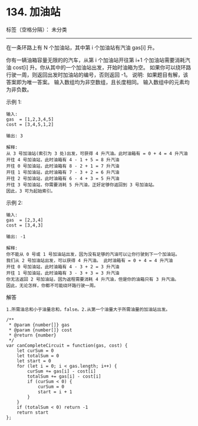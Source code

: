 ﻿# 134. 加油站

标签（空格分隔）： 未分类

---

在一条环路上有 N 个加油站，其中第 i 个加油站有汽油 gas[i] 升。

你有一辆油箱容量无限的的汽车，从第 i 个加油站开往第 i+1 个加油站需要消耗汽油 cost[i] 升。你从其中的一个加油站出发，开始时油箱为空。
如果你可以绕环路行驶一周，则返回出发时加油站的编号，否则返回 -1。
说明: 
如果题目有解，该答案即为唯一答案。
输入数组均为非空数组，且长度相同。
输入数组中的元素均为非负数。

示例 1:

    输入: 
    gas  = [1,2,3,4,5]
    cost = [3,4,5,1,2]
    
    输出: 3
    
    解释:
    从 3 号加油站(索引为 3 处)出发，可获得 4 升汽油。此时油箱有 = 0 + 4 = 4 升汽油
    开往 4 号加油站，此时油箱有 4 - 1 + 5 = 8 升汽油
    开往 0 号加油站，此时油箱有 8 - 2 + 1 = 7 升汽油
    开往 1 号加油站，此时油箱有 7 - 3 + 2 = 6 升汽油
    开往 2 号加油站，此时油箱有 6 - 4 + 3 = 5 升汽油
    开往 3 号加油站，你需要消耗 5 升汽油，正好足够你返回到 3 号加油站。
    因此，3 可为起始索引。

示例 2:

    输入: 
    gas  = [2,3,4]
    cost = [3,4,3]
    
    输出: -1
    
    解释:
    你不能从 0 号或 1 号加油站出发，因为没有足够的汽油可以让你行驶到下一个加油站。
    我们从 2 号加油站出发，可以获得 4 升汽油。 此时油箱有 = 0 + 4 = 4 升汽油
    开往 0 号加油站，此时油箱有 4 - 3 + 2 = 3 升汽油
    开往 1 号加油站，此时油箱有 3 - 3 + 3 = 3 升汽油
    你无法返回 2 号加油站，因为返程需要消耗 4 升汽油，但是你的油箱只有 3 升汽油。
    因此，无论怎样，你都不可能绕环路行驶一周。

解答

    1.所需油总和小于油量总和，false。2.从第一个油量大于所需油量的加油站出发。

    /**
     * @param {number[]} gas
     * @param {number[]} cost
     * @return {number}
     */
    var canCompleteCircuit = function(gas, cost) {
        let curSum = 0
        let totalSum = 0
        let start = 0
        for (let i = 0; i < gas.length; i++) {
            curSum += gas[i] - cost[i]
            totalSum += gas[i] - cost[i]
            if (curSum < 0) {
                curSum = 0
                start = i + 1
            }
        }
        if (totalSum < 0) return -1
        return start
    };